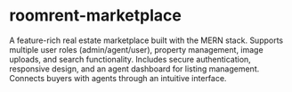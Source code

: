 # roomrent-marketplace
A feature-rich real estate marketplace built with the MERN stack. Supports multiple user roles (admin/agent/user), property management, image uploads, and search functionality. Includes secure authentication, responsive design, and an agent dashboard for listing management. Connects buyers with agents through an intuitive interface.
